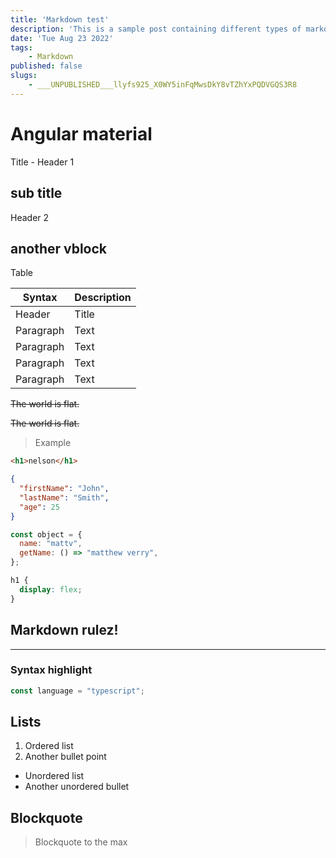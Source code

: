 ```yaml
---
title: 'Markdown test'
description: 'This is a sample post containing different types of markdown content to test'
date: 'Tue Aug 23 2022'
tags:
    - Markdown
published: false
slugs:
    - ___UNPUBLISHED___llyfs925_X0WY5inFqMwsDkY8vTZhYxPQDVGQS3R8
---
```


# Angular material

Title - Header 1

## sub title

Header 2

## another vblock

Table

| Syntax    | Description |
| --------- | ----------- |
| Header    | Title       |
| Paragraph | Text        |
| Paragraph | Text        |
| Paragraph | Text        |
| Paragraph | Text        |

~~The world is flat.~~

~~The world is flat.~~

> Example

```html
<h1>nelson</h1>
```

```json
{
  "firstName": "John",
  "lastName": "Smith",
  "age": 25
}
```

```javascript
const object = {
  name: "mattv",
  getName: () => "matthew verry",
};
```

```css
h1 {
  display: flex;
}
```

## Markdown **rulez**!

---

### Syntax highlight

```typescript
const language = "typescript";
```

## Lists

1. Ordered list
2. Another bullet point
  - Unordered list
  - Another unordered bullet

## Blockquote

> Blockquote to the max
